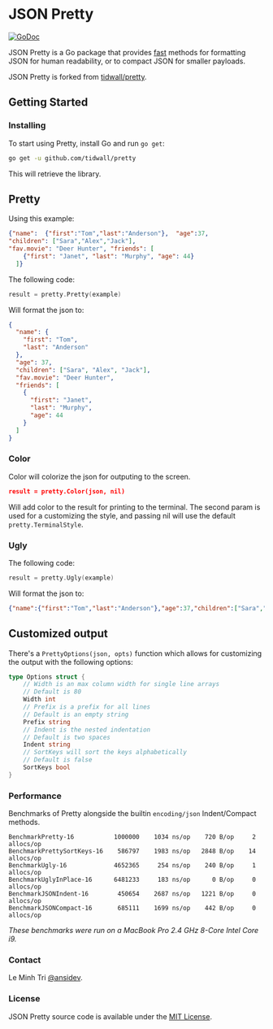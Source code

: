 # JSON Pretty

[![GoDoc](https://img.shields.io/badge/api-reference-blue.svg?style=flat-square)](https://pkg.go.dev/github.com/ansidev/json-pretty)

JSON Pretty is a Go package that provides [fast](#performance) methods for formatting JSON for human readability, or to compact JSON for smaller payloads.

JSON Pretty is forked from [tidwall/pretty](https://github.com/tidwall/pretty).

## Getting Started

### Installing

To start using Pretty, install Go and run `go get`:

```sh
go get -u github.com/tidwall/pretty
```

This will retrieve the library.

## Pretty

Using this example:

```json
{"name":  {"first":"Tom","last":"Anderson"},  "age":37,
"children": ["Sara","Alex","Jack"],
"fav.movie": "Deer Hunter", "friends": [
    {"first": "Janet", "last": "Murphy", "age": 44}
  ]}
```

The following code:
```go
result = pretty.Pretty(example)
```

Will format the json to:

```json
{
  "name": {
    "first": "Tom",
    "last": "Anderson"
  },
  "age": 37,
  "children": ["Sara", "Alex", "Jack"],
  "fav.movie": "Deer Hunter",
  "friends": [
    {
      "first": "Janet",
      "last": "Murphy",
      "age": 44
    }
  ]
}
```

### Color

Color will colorize the json for outputing to the screen.

```json
result = pretty.Color(json, nil)
```

Will add color to the result for printing to the terminal.
The second param is used for a customizing the style, and passing nil will use the default `pretty.TerminalStyle`.

### Ugly

The following code:
```go
result = pretty.Ugly(example)
```

Will format the json to:

```json
{"name":{"first":"Tom","last":"Anderson"},"age":37,"children":["Sara","Alex","Jack"],"fav.movie":"Deer Hunter","friends":[{"first":"Janet","last":"Murphy","age":44}]}
```

## Customized output

There's a `PrettyOptions(json, opts)` function which allows for customizing the output with the following options:

```go
type Options struct {
	// Width is an max column width for single line arrays
	// Default is 80
	Width int
	// Prefix is a prefix for all lines
	// Default is an empty string
	Prefix string
	// Indent is the nested indentation
	// Default is two spaces
	Indent string
	// SortKeys will sort the keys alphabetically
	// Default is false
	SortKeys bool
}
```
### Performance

Benchmarks of Pretty alongside the builtin `encoding/json` Indent/Compact methods.
```
BenchmarkPretty-16           1000000    1034 ns/op    720 B/op     2 allocs/op
BenchmarkPrettySortKeys-16    586797    1983 ns/op   2848 B/op    14 allocs/op
BenchmarkUgly-16             4652365     254 ns/op    240 B/op     1 allocs/op
BenchmarkUglyInPlace-16      6481233     183 ns/op      0 B/op     0 allocs/op
BenchmarkJSONIndent-16        450654    2687 ns/op   1221 B/op     0 allocs/op
BenchmarkJSONCompact-16       685111    1699 ns/op    442 B/op     0 allocs/op
```

*These benchmarks were run on a MacBook Pro 2.4 GHz 8-Core Intel Core i9.*

### Contact

Le Minh Tri [@ansidev](https://ansidev.xyz/about).

### License

JSON Pretty source code is available under the [MIT License](/LICENSE).
